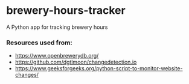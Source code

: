 # brewery-hours-tracker
A Python app for tracking brewery hours

### Resources used from:
* https://www.openbrewerydb.org/
* https://github.com/dgtlmoon/changedetection.io
* https://www.geeksforgeeks.org/python-script-to-monitor-website-changes/

